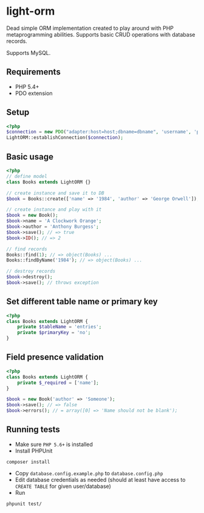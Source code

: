 # light-orm

Dead simple ORM implementation created to play around with PHP metaprogramming abilities. Supports basic CRUD operations with database records. 

Supports MySQL.

## Requirements

- PHP 5.4+
- PDO extension


## Setup

```php
<?php
$connection = new PDO("adapter:host=host;dbname=dbname", 'username', 'password');
LightORM::establishConnection($connection);
```

## Basic usage

```php
<?php
// define model
class Books extends LightORM {}

// create instance and save it to DB
$book = Books::create(['name' => '1984', 'author' => 'George Orwell']); // => object(Books) ...

// create instance and play with it
$book = new Book();
$book->name = 'A Clockwork Orange';
$book->author = 'Anthony Burgess';
$book->save(); // => true
$book->ID(); // => 2

// find records
Books::find(1); // => object(Books) ...
Books::findByName('1984'); // => object(Books) ...

// destroy records
$book->destroy();
$book->save(); // throws exception
```

## Set different table name or primary key
```php
<?php
class Books extends LightORM {
    private $tableName = 'entries';
    private $primaryKey = 'no';
}
```

## Field presence validation

```php
<?php
class Books extends LightORM {
    private $_required = ['name'];
}

$book = new Book('author' => 'Someone');
$book->save(); // => false
$book->errors(); // = array([0] => 'Name should not be blank');
```

## Running tests

- Make sure `PHP 5.6+` is installed
- Install PHPUnit
```
composer install
```
- Copy `database.config.example.php` to `database.config.php`
- Edit database credentials as needed (should at least have access to `CREATE TABLE` for given user/database)
- Run
```
phpunit test/
```
